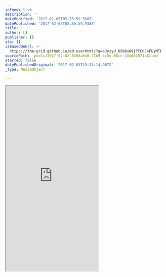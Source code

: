 ```yaml
---
inFeed: true
description: ''
dateModified: '2017-02-05T05:55:59.560Z'
datePublished: '2017-02-05T05:55:59.938Z'
title: ''
author: []
publisher: {}
via: {}
isBasedOnUrl: >-
  https://the-grid.github.io/ed-userhtml/?g=eJyzyU_KSk0uUSjPTCnJsFUyMTBQUshIzUzPKLFVMgWyUxJLEm2VkvLzs3MTi7L1isvTlOxs9CGa7ABjiBP1
sourcePath: _posts/2017-02-03-8398a040-73b9-4c5e-86ce-104681071a61.md
starred: false
datePublishedOriginal: '2017-02-03T19:23:14.987Z'
_type: MediaObject

---
```

<iframe src="https://the-grid.github.io/ed-userhtml/?g=eJw1zkEOwiAQheE9pyAkbju4MiLtrgehMC0YkAZGaW-v1bh7iz_5np6y23mlPWIv8gvLHHNTPjiHDzEwpvN0R0v_ogVHXvGzlKcb9xgWT4pfpFw3wZwh0wtPtFYFUExbAnU2J2g5zmidvH5XQlOfBSGZSlhg3ExaI3aeUvyAGn7gQcPxbXgDrj43Nw" height="600" style=""></iframe>